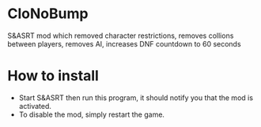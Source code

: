 # CloNoBump
S&amp;ASRT mod which removed character restrictions, removes collions between players, removes AI, increases DNF countdown to 60 seconds

# How to install
* Start S&ASRT then run this program, it should notify you that the mod is activated.
* To disable the mod, simply restart the game.
